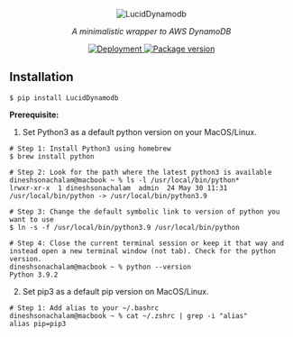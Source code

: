 <p align="center">
  <img src="https://i.imgur.com/r9hHHUo.png" alt="LucidDynamodb">
</p>
<p align="center">
    <em>A minimalistic wrapper to AWS DynamoDB</em>
</p>
<p align="center">
  
<a href="https://github.com/dineshsonachalam/Lucid-Dynamodb/actions" target="_blank">
    <img src="https://github.com/dineshsonachalam/Lucid-Dynamodb/actions/workflows/pypi-deploy.yml/badge.svg" alt="Deployment">
</a>
  
<a href="https://pypi.org/project/LucidDynamodb" target="_blank">
    <img src="https://img.shields.io/pypi/v/LucidDynamodb?color=%2334D058&label=pypi%20package" alt="Package version">
</a>
</p>

## Installation

<div class="termy">

```console
$ pip install LucidDynamodb
```
  
</div>

**Prerequisite:**  
1. Set Python3 as a default python version on your MacOS/Linux.

```
# Step 1: Install Python3 using homebrew
$ brew install python

# Step 2: Look for the path where the latest python3 is available
dineshsonachalam@macbook ~ % ls -l /usr/local/bin/python*
lrwxr-xr-x  1 dineshsonachalam  admin  24 May 30 11:31 /usr/local/bin/python -> /usr/local/bin/python3.9

# Step 3: Change the default symbolic link to version of python you want to use
$ ln -s -f /usr/local/bin/python3.9 /usr/local/bin/python

# Step 4: Close the current terminal session or keep it that way and instead open a new terminal window (not tab). Check for the python version.
dineshsonachalam@macbook ~ % python --version
Python 3.9.2
```
2. Set pip3 as a default pip version on MacOS/Linux.
```
# Step 1: Add alias to your ~/.bashrc
dineshsonachalam@macbook ~ % cat ~/.zshrc | grep -i "alias"
alias pip=pip3
```
